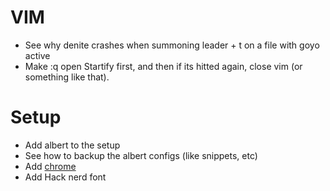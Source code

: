 # VIM
- See why denite crashes when summoning leader + t on a file with goyo active
- Make :q open Startify first, and then if its hitted again, close vim (or something like that).
 
# Setup
- Add albert to the setup
- See how to backup the albert configs (like snippets, etc)
- Add [chrome](https://github.com/nobodyme/linux-automated-setup/blob/master/setup.sh#L1)
- Add Hack nerd font
